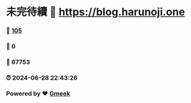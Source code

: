 # 未完待續 :link: https://blog.harunoji.one 
### :page_facing_up: [105](https://blog.harunoji.one/tag.html) 
### :speech_balloon: 0 
### :hibiscus: 67753 
### :alarm_clock: 2024-06-28 22:43:26 
### Powered by :heart: [Gmeek](https://github.com/Meekdai/Gmeek)
